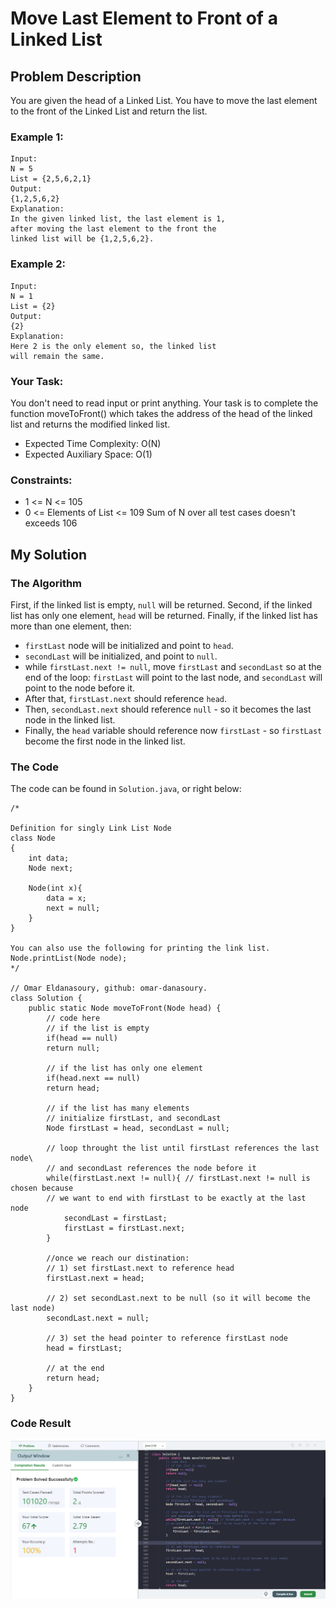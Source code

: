 # Move Last Element to Front of a Linked List
## Problem Description
You are given the head of a Linked List. You have to move the last element to the front of the Linked List and return the list.
### Example 1:
```
Input:
N = 5
List = {2,5,6,2,1}
Output:
{1,2,5,6,2}
Explanation:
In the given linked list, the last element is 1,
after moving the last element to the front the
linked list will be {1,2,5,6,2}.
 ```

### Example 2:
```
Input:
N = 1
List = {2}
Output:
{2}
Explanation:
Here 2 is the only element so, the linked list
will remain the same.
```

### Your Task:
You don't need to read input or print anything. Your task is to complete the function moveToFront() which takes the address of the head of the linked list and returns the modified linked list.
- Expected Time Complexity: O(N)
- Expected Auxiliary Space: O(1)

### Constraints:
- 1 <= N <= 105
- 0 <= Elements of List <= 109
Sum of N over all test cases doesn't exceeds 106

## My Solution
### The Algorithm
First, if the linked list is empty, `null` will be returned. Second, if the linked list has only one element, `head` will be returned.
Finally, if the linked list has more than one element, then:
- `firstLast` node will be initialized and point to `head`.
- `secondLast` will be initialized, and point to `null`.
- while `firstLast.next != null`, move `firstLast` and `secondLast` so at the end of the loop: `firstLast` will point to the last node, and `secondLast` will point to the node before it.
- After that, `firstLast.next` should reference `head`.
- Then, `secondLast.next` should reference `null` - so it becomes the last node in the linked list.
- Finally, the `head` variable should reference now `firstLast` - so `firstLast` become the first node in the linked list. 

### The Code
The code can be found in `Solution.java`, or right below:
```
/*

Definition for singly Link List Node
class Node
{
    int data;
    Node next;
    
    Node(int x){
        data = x;
        next = null;
    }
}

You can also use the following for printing the link list.
Node.printList(Node node);
*/

// Omar Eldanasoury, github: omar-danasoury.
class Solution {
    public static Node moveToFront(Node head) {
        // code here
        // if the list is empty
        if(head == null)
        return null;
        
        // if the list has only one element
        if(head.next == null)
        return head;
        
        // if the list has many elements
        // initialize firstLast, and secondLast
        Node firstLast = head, secondLast = null;
        
        // loop throught the list until firstLast references the last node\
        // and secondLast references the node before it
        while(firstLast.next != null){ // firstLast.next != null is chosen because
        // we want to end with firstLast to be exactly at the last node
            secondLast = firstLast;
            firstLast = firstLast.next;
        } 
        
        //once we reach our distination:
        // 1) set firstLast.next to reference head
        firstLast.next = head;
        
        // 2) set secondLast.next to be null (so it will become the last node)
        secondLast.next = null;
        
        // 3) set the head pointer to reference firstLast node
        head = firstLast;
        
        // at the end
        return head;
    }
}
```

### Code Result
![Output Window Result](https://github.com/omar-danasoury/omar-problem-solving/blob/main/GeeksforGeeks/Move%20Last%20Element%20to%20Front%20of%20a%20Linked%20List/OutputWindow.png)
